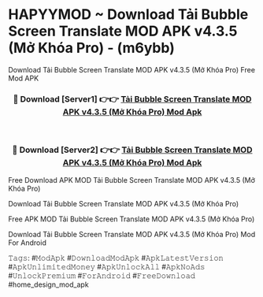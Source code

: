 # HAPYYMOD ~ Download Tải Bubble Screen Translate MOD APK v4.3.5 (Mở Khóa Pro) - (m6ybb)
Download Tải Bubble Screen Translate MOD APK v4.3.5 (Mở Khóa Pro) Free Mod APK

<div align="center">
<h3>🔴 Download [Server1] 👉👉 <a href="https://apk-comot.site?title=Tải_Bubble_Screen_Translate_MOD_APK_v4.3.5_(Mở_Khóa_Pro)">Tải Bubble Screen Translate MOD APK v4.3.5 (Mở Khóa Pro) Mod Apk</a></h3><br>

<h3>🔴 Download [Server2] 👉👉 <a href="https://apk-comot.site?title=Tải_Bubble_Screen_Translate_MOD_APK_v4.3.5_(Mở_Khóa_Pro)">Tải Bubble Screen Translate MOD APK v4.3.5 (Mở Khóa Pro) Mod Apk</a></h3>
</div>


Free Download APK MOD Tải Bubble Screen Translate MOD APK v4.3.5 (Mở Khóa Pro)

Download Tải Bubble Screen Translate MOD APK v4.3.5 (Mở Khóa Pro) 

Free APK MOD Tải Bubble Screen Translate MOD APK v4.3.5 (Mở Khóa Pro) 

Download Tải Bubble Screen Translate MOD APK v4.3.5 (Mở Khóa Pro) Mod For Android

𝚃𝚊𝚐𝚜: #𝙼𝚘𝚍𝙰𝚙𝚔 #𝙳𝚘𝚠𝚗𝚕𝚘𝚊𝚍𝙼𝚘𝚍𝙰𝚙𝚔 #𝙰𝚙𝚔𝙻𝚊𝚝𝚎𝚜𝚝𝚅𝚎𝚛𝚜𝚒𝚘𝚗 #𝙰𝚙𝚔𝚄𝚗𝚕𝚒𝚖𝚒𝚝𝚎𝚍𝙼𝚘𝚗𝚎𝚢 #𝙰𝚙𝚔𝚄𝚗𝚕𝚘𝚌𝚔𝙰𝚕𝚕 #𝙰𝚙𝚔𝙽𝚘𝙰𝚍𝚜 #𝚄𝚗𝚕𝚘𝚌𝚔𝙿𝚛𝚎𝚖𝚒𝚞𝚖 #𝙵𝚘𝚛𝙰𝚗𝚍𝚛𝚘𝚒𝚍 #𝙵𝚛𝚎𝚎𝙳𝚘𝚠𝚗𝚕𝚘𝚊𝚍 #home_design_mod_apk